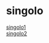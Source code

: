 # singolo
[singolo1](https://ana-karp.github.io/singolo/singolo1)  
[singolo2](https://ana-karp.github.io/singolo/singolo2)  

